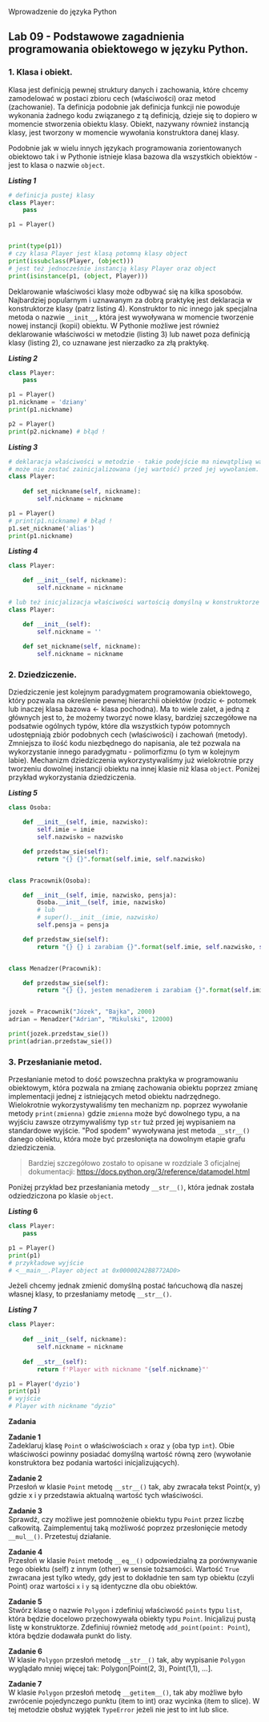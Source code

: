  Wprowadzenie do języka Python

## Lab 09 - Podstawowe zagadnienia programowania obiektowego w języku Python.

### **1. Klasa i obiekt.**
Klasa jest definicją pewnej struktury danych i zachowania, które chcemy zamodelować w postaci zbioru cech (właściwości) oraz metod (zachowanie). Ta definicja podobnie jak definicja funkcji nie powoduje wykonania żadnego kodu związanego z tą definicją, dzieje się to dopiero w momencie stworzenia obiektu klasy.
Obiekt, nazywany również instancją klasy, jest tworzony w momencie wywołania konstruktora danej klasy.

Podobnie jak w wielu innych językach programowania zorientowanych obiektowo tak i w Pythonie istnieje klasa bazowa dla wszystkich obiektów - jest to klasa o nazwie `object`.

**_Listing 1_**
```python
# definicja pustej klasy
class Player:
    pass

p1 = Player()


print(type(p1))
# czy klasa Player jest klasą potomną klasy object
print(issubclass(Player, (object)))
# jest też jednocześnie instancją klasy Player oraz object
print(isinstance(p1, (object, Player)))
```

Deklarowanie właściwości klasy może odbywać się na kilka sposobów. Najbardziej popularnym i uznawanym za dobrą praktykę jest deklaracja w konstruktorze klasy (patrz listing 4). Konstruktor to nic innego jak specjalna metoda o nazwie `__init__`, która jest wywoływana w momencie tworzenie nowej instancji (kopii) obiektu. W Pythonie możliwe jest również deklarowanie właściwości w metodzie (listing 3) lub nawet poza definicją klasy (listing 2), co uznawane jest nierzadko za złą praktykę.

**_Listing 2_**
```python
class Player:
    pass

p1 = Player()
p1.nickname = 'dziany'
print(p1.nickname)

p2 = Player()
print(p2.nickname) # błąd !
```

**_Listing 3_**
```python
# deklaracja właściwości w metodzie - takie podejście ma niewątpliwą wadę, gdyż taka właściwość
# może nie zostać zainicjalizowana (jej wartość) przed jej wywołaniem.
class Player:
    
    def set_nickname(self, nickname):
        self.nickname = nickname

p1 = Player()
# print(p1.nickname) # błąd !
p1.set_nickname('alias')
print(p1.nickname)
```

**_Listing 4_**
```python
class Player:

    def __init__(self, nickname):
        self.nickname = nickname

# lub też inicjalizacja właściwości wartością domyślną w konstruktorze
class Player:

    def __init__(self):
        self.nickname = ''
    
    def set_nickname(self, nickname):
        self.nickname = nickname
```

### **2. Dziedziczenie.**

Dziedziczenie jest kolejnym paradygmatem programowania obiektowego, który pozwala na określenie pewnej hierarchii obiektów (rodzic <- potomek lub inaczej klasa bazowa <- klasa pochodna). Ma to wiele zalet, a jedną z głównych jest to, że możemy tworzyć nowe klasy, bardziej szczegółowe na podsatwie ogólnych typów, które dla wszystkich typów potomnych udostępniają zbiór podobnych cech (właściwości) i zachowań (metody). Zmniejsza to ilość kodu niezbędnego do napisania, ale też pozwala na wykorzystanie innego paradygmatu - polimorfizmu (o tym w kolejnym labie).
Mechanizm dziedziczenia wykorzystywaliśmy już wielokrotnie przy tworzeniu dowolnej instancji obiektu na innej klasie niż klasa `object`.
Poniżej przykład wykorzystania dziedziczenia.

**_Listing 5_**
```python
class Osoba:

    def __init__(self, imie, nazwisko):
        self.imie = imie
        self.nazwisko = nazwisko

    def przedstaw_sie(self):
        return "{} {}".format(self.imie, self.nazwisko)


class Pracownik(Osoba):

    def __init__(self, imie, nazwisko, pensja):
        Osoba.__init__(self, imie, nazwisko)
        # lub
        # super().__init__(imie, nazwisko)
        self.pensja = pensja

    def przedstaw_sie(self):
        return "{} {} i zarabiam {}".format(self.imie, self.nazwisko, self.pensja)


class Menadzer(Pracownik):

    def przedstaw_sie(self):
        return "{} {}, jestem menadżerem i zarabiam {}".format(self.imie, self.nazwisko, self.pensja)


jozek = Pracownik("Józek", "Bajka", 2000)
adrian = Menadzer("Adrian", "Mikulski", 12000)

print(jozek.przedstaw_sie())
print(adrian.przedstaw_sie())
```

### **3. Przesłanianie metod.**

Przesłanianie metod to dość powszechna praktyka w programowaniu obiektowym, która pozwala na zmianę zachowania obiektu poprzez zmianę implementacji jednej z istniejących metod obiektu nadrzędnego. Wielokrotnie wykorzystywaliśmy ten mechanizm np. poprzez wywołanie metody `print(zmienna)` gdzie `zmienna` może być dowolnego typu, a na wyjściu zawsze otrzymywaliśmy typ `str` tuż przed jej wypisaniem na standardowe wyjście. "Pod spodem" wywoływana jest metoda `__str__()` danego obiektu, która może być przesłonięta na dowolnym etapie grafu dziedziczenia.

> Bardziej szczegółowo zostało to opisane w rozdziale 3 oficjalnej dokumentacji: https://docs.python.org/3/reference/datamodel.html

Poniżej przykład bez przesłaniania metody `__str__()`, która jednak została odziedziczona po klasie `object`.

**_Listing_ 6**
```python
class Player:
    pass

p1 = Player()
print(p1)
# przykładowe wyjście
# <__main__.Player object at 0x00000242B8772AD0>
```

Jeżeli chcemy jednak zmienić domyślną postać łańcuchową dla naszej własnej klasy, to przesłaniamy metodę `__str__()`.

**_Listing_ 7**
```python
class Player:
    
    def __init__(self, nickname):
        self.nickname = nickname
        
    def __str__(self):
        return f'Player with nickname "{self.nickname}"'

p1 = Player('dyzio')
print(p1)
# wyjście
# Player with nickname "dyzio"
```


**Zadania**

**Zadanie 1**  
Zadeklaruj klasę `Point` o właściwościach `x` oraz `y` (oba typ `int`). Obie właściwości powinny posiadać domyślną wartość równą zero (wywołanie konstruktora bez podania wartości inicjalizujących).

**Zadanie 2**  
Przesłoń w klasie `Point` metodę `__str__()` tak, aby zwracała tekst Point(x, y) gdzie x i y przedstawia aktualną wartość tych właściwości.

**Zadanie 3**  
Sprawdź, czy możliwe jest pomnożenie obiektu typu `Point` przez liczbę całkowitą. Zaimplementuj taką możliwość poprzez przesłonięcie metody `__mul__()`. Przetestuj działanie.

**Zadanie 4**  
Przesłoń w klasie `Point` metodę `__eq__()` odpowiedzialną za porównywanie tego obiektu (self) z innym (other) w sensie tożsamości. Wartość `True` zwracana jest tylko wtedy, gdy jest to dokładnie ten sam typ obiektu (czyli Point) oraz wartości `x` i `y` są identyczne dla obu obiektów.

**Zadanie 5**  
Stwórz klasę o nazwie `Polygon` i zdefiniuj właściwość `points` typu `list`, która będzie docelowo przechowywała obiekty typu `Point`. Inicjalizuj pustą listę w konstruktorze. Zdefiniuj również metodę `add_point(point: Point`), która będzie dodawała punkt do listy.

**Zadanie 6**  
W klasie `Polygon` przesłoń metodę `__str__()` tak, aby wypisanie `Polygon` wyglądało mniej więcej tak: Polygon[Point(2, 3), Point(1,1), ...].

**Zadanie 7**  
W klasie `Polygon` przesłoń metodę `__getitem__()`, tak aby możliwe było zwrócenie pojedynczego punktu (item to int) oraz wycinka (item to slice). W tej metodzie obsłuż wyjątek `TypeError` jeżeli nie jest to int lub slice.
